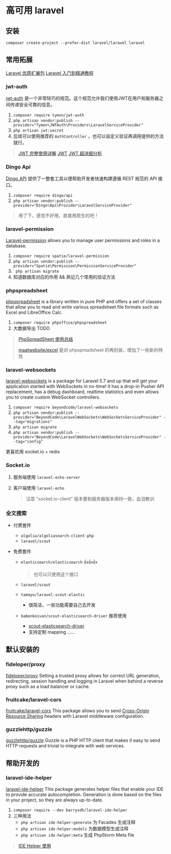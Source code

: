 # 高可用 laravel

## 安装

`composer create-project --prefer-dist laravel/laravel laravel`



## 常用拓展

[Laravel 优质扩展包](https://xueyuanjun.com/books/laravel-packages)  [Laravel 入门到精通教程](https://xueyuanjun.com/books/laravel-tutorial)



### jwt-auth

[jwt-auth](https://jwt-auth.readthedocs.io/en/develop/) 是一个非常轻巧的规范。这个规范允许我们使用JWT在用户和服务器之间传递安全可靠的信息。

1. `composer require tymon/jwt-auth`
2. `php artisan vendor:publish --provider="Tymon\JWTAuth\Providers\LaravelServiceProvider"`
3. `php artisan jwt:secret`
4. 后续可以使用推荐的 `AuthController` ，也可以自定义验证再调用提供的方法就行。

> [JWT 完整使用详解](https://learnku.com/articles/10885/full-use-of-jwt)  [JWT](https://learnku.com/articles/6216/laravel-uses-jwt-to-implement-api-auth-to-build-user-authorization-interfaces)  [JWT 超详细分析](https://learnku.com/articles/17883)



### Dingo Api

[Dingo API](https://github.com/dingo/api) 提供了一整套工具以便帮助开发者快速构建遵循 REST 规范的 API 接口。

1. `composer require dingo/api`
2. `php artisan vendor:publish --provider="Dingo\Api\Provider\LaravelServiceProvider"`

> 用了下，感觉不好用，直接用原生的吧！
>



### laravel-permission

[Laravel-permission](https://spatie.be/docs/laravel-permission/v3/introduction)  allows you to manage user permissions and roles in a database.

1. `composer require spatie/laravel-permission`
2. `php artisan vendor:publish --provider="Spatie\Permission\PermissionServiceProvider"`
3. ` php artisan migrate`
4. 知道数据库对应的作用 && 熟记几个常用的验证方法



### phpspreadsheet

[phpspreadsheet](https://phpspreadsheet.readthedocs.io/en/latest/)  is a library written in pure PHP and offers a set of classes that allow you to read and write various spreadsheet file formats such as Excel and LibreOffice Calc.

1. `composer require phpoffice/phpspreadsheet`
2. 大数据导出 TODO

> [ PhpSpreadSheet 使用总结](https://learnku.com/articles/29608)
>
> [maatwebsite/excel](https://docs.laravel-excel.com/3.1/getting-started/)  是对 phpspreadsheet 的再封装，增加了一些新的特性



### laravel-websockets

[laravel-websockets](https://packagist.org/packages/beyondcode/laravel-websockets)  is a package for Laravel 5.7 and up that will get your application started with WebSockets in no-time! It has a drop-in Pusher API replacement, has a debug dashboard, realtime statistics and even allows you to create custom WebSocket controllers.

1. `composer require beyondcode/laravel-websockets`
2. `php artisan vendor:publish --provider="BeyondCode\LaravelWebSockets\WebSocketsServiceProvider" --tag="migrations"`
3. `php artisan migrate`
4. `php artisan vendor:publish --provider="BeyondCode\LaravelWebSockets\WebSocketsServiceProvider" --tag="config"`

更喜欢用 socket.io + redis



### Socket.io

1. 服务端使用 `laravel-echo-server`

2. 客户端使用 `laravel-echo`

   > 注意 "socket.io-client" 版本要和服务器版本保持一致，血泪教训



### 全文搜索

- 付费套件

    - `algolia/algoliasearch-client-php`
    - `laravel/scout`

- 免费套件

    - `elasticsearch/elasticsearch`  👍👍👍

      > 也可以只使用这个接口

    - `laravel/scout`

    - `tamayo/laravel-scout-elastic`

        - 很简洁，一些功能需要自己去开发

    - `babenkoivan/scout-elasticsearch-driver`  推荐使用

        - [scout-elasticsearch-driver](https://babenkoivan.github.io/scout-elasticsearch-driver/#configuration)
        - 支持定制 mapping ......



## 默认安装的

### fideloper/proxy

[fideloper/proxy](https://packagist.org/packages/fideloper/proxy)  Setting a trusted proxy allows for correct URL generation, redirecting, session handling and logging in Laravel when behind a reverse proxy such as a load balancer or cache.



### fruitcake/laravel-cors

[fruitcake/laravel-cors](https://packagist.org/packages/fruitcake/laravel-cors)  This package allows you to send [Cross-Origin Resource Sharing](http://enable-cors.org/) headers with Laravel middleware configuration.



### guzzlehttp/guzzle

[guzzlehttp/guzzle](https://docs.guzzlephp.org/en/stable/)  Guzzle is a PHP HTTP client that makes it easy to send HTTP requests and trivial to integrate with web services.



## 帮助开发的

### laravel-ide-helper

[laravel-ide-helper](https://packagist.org/packages/barryvdh/laravel-ide-helper)  This package generates helper files that enable your IDE to provide accurate autocompletion. Generation is done based on the files in your project, so they are always up-to-date.

1. `composer require --dev barryvdh/laravel-ide-helper`
2. 三种用法
    - `php artisan ide-helper:generate`  为 Facades 生成注释
    - `php artisan ide-helper:models`  为数据模型生成注释
    - `php artisan ide-helper:meta`  生成 PhpStorm Meta file

> [IDE Helper 使用](https://xueyuanjun.com/post/4202)  



